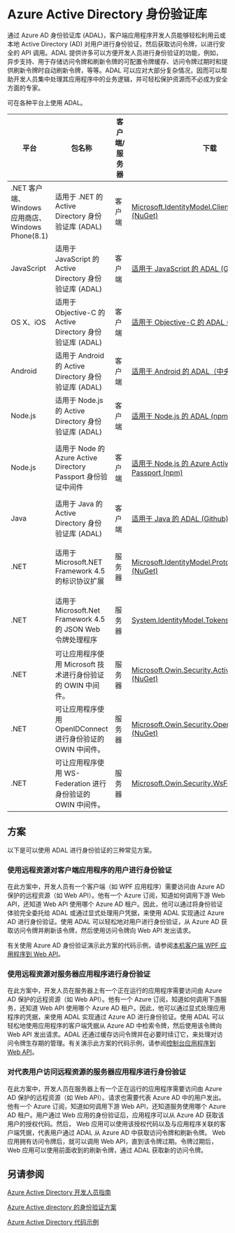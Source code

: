 <properties
   pageTitle="Azure Active Directory 身份验证库 | Azure"
   description="通过 Azure AD 身份验证库 (ADAL)，客户端应用程序开发人员能够轻松利用云或本地 Active Directory (AD) 对用户进行身份验证，然后获取访问令牌，以进行安全的 API 调用。"
   services="active-directory"
   documentationCenter=""
   authors="msmbaldwin"
   manager="mbaldwin"
   editor="mbaldwin" />
<tags
   ms.service="active-directory"
   ms.date="11/17/2015"
   wacn.date="01/29/2016" />

# Azure Active Directory 身份验证库

通过 Azure AD 身份验证库 (ADAL)，客户端应用程序开发人员能够轻松利用云或本地 Active Directory (AD) 对用户进行身份验证，然后获取访问令牌，以进行安全的 API 调用。ADAL 提供许多可以方便开发人员进行身份验证的功能，例如，异步支持、用于存储访问令牌和刷新令牌的可配置令牌缓存、访问令牌过期时和提供刷新令牌时自动刷新令牌，等等。ADAL 可以应对大部分复杂情况，因而可以帮助开发人员集中处理其应用程序中的业务逻辑，并可轻松保护资源而不必成为安全方面的专家。

可在各种平台上使用 ADAL。

|平台|包名称|客户端/服务器|下载|源代码|示例|
|---|---|---|---|---|---|
|.NET 客户端、Windows 应用商店、Windows Phone(8.1)|适用于 .NET 的 Active Directory 身份验证库 (ADAL)|客户端|[Microsoft.IdentityModel.Clients.ActiveDirectory (NuGet)](https://www.nuget.org/packages/Microsoft.IdentityModel.Clients.ActiveDirectory)|[适用于 .NET 的 ADAL (Github)](https://github.com/AzureAD/azure-activedirectory-library-for-dotnet)||
|JavaScript|适用于 JavaScript 的 Active Directory 身份验证库 (ADAL)|客户端|[适用于 JavaScript 的 ADAL (Github)](https://github.com/AzureAD/azure-activedirectory-library-for-js)|[适用于 JavaScript 的 ADAL (Github)](https://github.com/AzureAD/azure-activedirectory-library-for-js)|[SinglePageApp-DotNet (Github)](https://github.com/AzureADSamples/SinglePageApp-DotNet)|
|OS X、iOS|适用于 Objective-C 的 Active Directory 身份验证库 (ADAL)|客户端|[适用于 Objective-C 的 ADAL (CocoaPods)](https://cocoapods.org/?q=adal%20io)|[适用于 Objective-C 的 ADAL (Github)](https://github.com/AzureAD/azure-activedirectory-library-for-objc)|[NativeClient-iOS (Github)](https://github.com/AzureADSamples/NativeClient-iOS)|
|Android|适用于 Android 的 Active Directory 身份验证库 (ADAL)|客户端|[适用于 Android 的 ADAL（中央存储库）](http://search.maven.org/remotecontent?filepath=com/microsoft/aad/adal/)|[适用于 Android 的 ADAL (Github)](https://github.com/AzureAD/azure-activedirectory-library-for-android)|[NativeClient-Android (Github)](https://github.com/AzureADSamples/NativeClient-Android)|
|Node.js|适用于 Node.js 的 Active Directory 身份验证库 (ADAL)|客户端|[适用于 Node.js 的 ADAL (npm)](https://www.npmjs.com/package/adal-node)|[适用于 Node.js 的 ADAL (Github)](https://github.com/AzureAD/azure-activedirectory-library-for-nodejs)|[WebAPI-Nodejs (Github)](https://github.com/AzureADSamples/WebAPI-Nodejs)|
|Node.js|适用于 Node 的 Azure Active Directory Passport 身份验证中间件|客户端|[适用于 Node.js 的 Azure Active Directory Passport (npm)](https://www.npmjs.com/package/passport-azure-ad)|[适用于 Node.js 的 Azure Active Directory (Github)](https://github.com/AzureAD/passport-azure-ad)||
|Java|适用于 Java 的 Active Directory 身份验证库 (ADAL)|客户端|[适用于 Java 的 ADAL (Github)](https://github.com/AzureAD/azure-activedirectory-library-for-java)|[适用于 Java 的 ADAL (Github)](https://github.com/AzureAD/azure-activedirectory-library-for-java)||
|.NET|适用于 Microsoft.NET Framework 4.5 的标识协议扩展|服务器|[Microsoft.IdentityModel.Protocol.Extensions (NuGet)](https://www.nuget.org/packages/Microsoft.IdentityModel.Protocol.Extensions)|[适用于 .NET 的 Azure AD 标识模型扩展 (Github)](https://github.com/AzureAD/azure-activedirectory-identitymodel-extensions-for-dotnet)||
|.NET|适用于 Microsoft.Net Framework 4.5 的 JSON Web 令牌处理程序|服务器|[System.IdentityModel.Tokens.Jwt (NuGet)](https://www.nuget.org/packages/System.IdentityModel.Tokens.Jwt)|[适用于 .NET 的 Azure AD 标识模型扩展 (Github)](https://github.com/AzureAD/azure-activedirectory-identitymodel-extensions-for-dotnet)||
|.NET|可让应用程序使用 Microsoft 技术进行身份验证的 OWIN 中间件。|服务器|[Microsoft.Owin.Security.ActiveDirectory (NuGet)](https://www.nuget.org/packages/Microsoft.Owin.Security.ActiveDirectory/)|[OWIN (CodePlex)](http://katanaproject.codeplex.com)||
|.NET|可让应用程序使用 OpenIDConnect 进行身份验证的 OWIN 中间件。|服务器|[Microsoft.Owin.Security.OpenIdConnect (NuGet)](https://www.nuget.org/packages/Microsoft.Owin.Security.OpenIdConnect)|[OWIN (CodePlex)](http://katanaproject.codeplex.com)|[WebApp-OpenIDConnecty-DotNet (Github)](https://github.com/AzureADSamples/WebApp-OpenIDConnect-DotNet)|
|.NET|可让应用程序使用 WS-Federation 进行身份验证的 OWIN 中间件。|服务器|[Microsoft.Owin.Security.WsFederation (NuGet)](https://www.nuget.org/packages/Microsoft.Owin.Security.WsFederation)|[OWIN (CodePlex)](http://katanaproject.codeplex.com)|[WebApp-WSFederation-DotNet (Github)](https://github.com/AzureADSamples/WebApp-WSFederation-DotNet)|

## 方案

以下是可以使用 ADAL 进行身份验证的三种常见方案。

### 使用远程资源对客户端应用程序的用户进行身份验证

在此方案中，开发人员有一个客户端（如 WPF 应用程序）需要访问由 Azure AD 保护的远程资源（如 Web API）。他有一个 Azure 订阅，知道如何调用下游 Web API，还知道 Web API 使用哪个 Azure AD 租户。因此，他可以通过将身份验证体验完全委托给 ADAL 或通过显式处理用户凭据，来使用 ADAL 实现通过 Azure AD 进行身份验证。使用 ADAL 可以轻松地对用户进行身份验证，从 Azure AD 获取访问令牌并刷新该令牌，然后使用访问令牌向 Web API 发出请求。

有关使用 Azure AD 身份验证演示此方案的代码示例，请参阅[本机客户端 WPF 应用程序到 Web API](https://github.com/azureadsamples/nativeclient-dotnet)。

### 使用远程资源对服务器应用程序进行身份验证

在此方案中，开发人员在服务器上有一个正在运行的应用程序需要访问由 Azure AD 保护的远程资源（如 Web API）。他有一个 Azure 订阅，知道如何调用下游服务，还知道 Web API 使用哪个 Azure AD 租户。因此，他可以通过显式处理应用程序的凭据，来使用 ADAL 实现通过 Azure AD 进行身份验证。使用 ADAL 可以轻松地使用应用程序的客户端凭据从 Azure AD 中检索令牌，然后使用该令牌向 Web API 发出请求。ADAL 还通过缓存访问令牌并在必要时续订它，来处理对访问令牌生存期的管理。有关演示此方案的代码示例，请参阅[控制台应用程序到 Web API](https://github.com/AzureADSamples/Daemon-DotNet)。

### 对代表用户访问远程资源的服务器应用程序进行身份验证

在此方案中，开发人员在服务器上有一个正在运行的应用程序需要访问由 Azure AD 保护的远程资源（如 Web API）。请求也需要代表 Azure AD 中的用户发出。他有一个 Azure 订阅，知道如何调用下游 Web API，还知道服务使用哪个 Azure AD 租户。用户通过 Web 应用的身份验证后，应用程序可以从 Azure AD 获取该用户的授权代码。然后， Web 应用可以使用该授权代码以及与应用程序关联的客户端凭据，代表用户通过 ADAL 从 Azure AD 中获取访问令牌和刷新令牌。 Web 应用拥有访问令牌后，就可以调用 Web API，直到该令牌过期。令牌过期后， Web 应用可以使用前面收到的刷新令牌，通过 ADAL 获取新的访问令牌。


## 另请参阅

[Azure Active Directory 开发人员指南](/documentation/articles/active-directory-developers-guide)

[Azure Active directory 的身份验证方案](/documentation/articles/active-directory-authentication-scenarios)

[Azure Active Directory 代码示例](/documentation/articles/active-directory-code-samples)

<!---HONumber=Mooncake_0118_2016-->